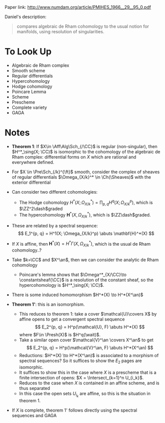 Paper link: <http://www.numdam.org/article/PMIHES_1966__29__95_0.pdf>

Daniel's description: 
> compares algebraic de Rham cohomology to the usual notion for manifolds, using resolution of singularities.

# To Look Up

- Algebraic de Rham complex
- Smooth scheme
- Regular differentials
- Hypercohomology
- Hodge cohomology
- Poincare Lemma
- Scheme
- Prescheme
- Complete variety
- GAGA

# Notes
- **Theorem 1**: If $X\in \Aff\Alg\Sch_{/\CC}$ is regular (non-singular), then $H^*_\sing(X; \CC)$ is isomorphic to the cohomology of the algebraic de Rham complex: differential forms on $X$ which are rational and everywhere defined.

- For $X \in \Pre\Sch_{/k}^{\ft}$ smooth, consider the complex of sheaves of regular differentials $\Omega_{X/k}^* \in \Ch(\Sheaves)$ with the exterior differential

- Can consider two different cohomologies: 
	- The Hodge cohomology $H^*(X; \Omega_{X/k}^*) = \prod_{p, q} H^q(X; \Omega_{X/k}^p)$, which is $\ZZ^2\dash$graded
	- The hypercohomology $\mathbf{H}^*(X, \Omega_{X/k}^*)$, which is $\ZZ\dash$graded.
- These are related by a spectral sequence:
$$
E_1^{p, q} = H^1(X; \Omega_{X/k}^p) \abuts \mathbf{H}^*(X)
$$
- If $X$ is affine, then $\mathbf{H}^*(X) = H^* \Gamma(X, \Omega_{X/k}^*)$, which is the usual de Rham cohomology..?
- Take $k=\CC$ and $X^\an$, then we can consider the analytic de Rham cohomology
	- Poincare's lemma shows that $\Omega^*_{X/\CC}\to \constantsheaf{\CC}$ is a resolution of the constant sheaf, so the hypercohomology is $H^*_\sing(X; \CC)$.
- There is some induced homomorphism $H^*(X) \to H^*(X^\an)$
- **Theorem 1'**: this is an isomorphism.
	- This reduces to theorem 1: take a cover $\mathcal{U}\covers X$ by affine opens to get a convergent spectral sequence
$$
E_2^{p, q} = H^p(\mathcal{U}, F) \abuts H^*(X)
$$
where $F\in \Presh(X)$ is $H^q(\wait)$.
	- Take a similar open cover $\mathcal{V}^\an \covers X^\an$ to get
		$$
	E_2^{p, q} = H^p(\mathcal{V}^\an, F) \abuts H^*(X^\an)
	$$
	- Reductions: $H^*(X) \to H^*(X^\an)$ is associated to a morphism of spectral sequences?
	So it suffices to show the $E_2$ pages are isomorphic.
	- It suffices to show this in the case where $X$ is a prescheme that is a finite intersection of opens: $X = \Intersect_{k=1}^n U_{i_k}$.
	- Reduces to the case when $X$ is contained in an affine scheme, and is thus separated
	- In this case the open sets $U_{i_k}$ are affine, so this is the situation in theorem 1.

- If $X$ is complete, theorem 1' follows directly using the spectral sequences and GAGA